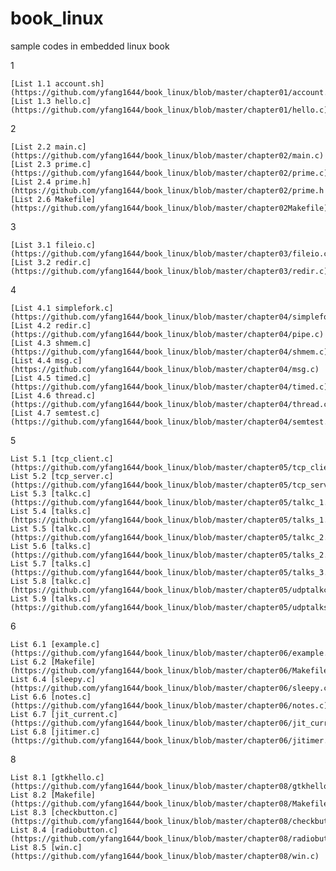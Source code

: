 # book_linux
sample codes in embedded linux book

1

    [List 1.1 account.sh](https://github.com/yfang1644/book_linux/blob/master/chapter01/account.sh)
    [List 1.3 hello.c](https://github.com/yfang1644/book_linux/blob/master/chapter01/hello.c)

2

    [List 2.2 main.c](https://github.com/yfang1644/book_linux/blob/master/chapter02/main.c)
    [List 2.3 prime.c](https://github.com/yfang1644/book_linux/blob/master/chapter02/prime.c)
    [List 2.4 prime.h](https://github.com/yfang1644/book_linux/blob/master/chapter02/prime.h
    [List 2.6 Makefile](https://github.com/yfang1644/book_linux/blob/master/chapter02Makefile)

3

    [List 3.1 fileio.c](https://github.com/yfang1644/book_linux/blob/master/chapter03/fileio.c)
    [List 3.2 redir.c](https://github.com/yfang1644/book_linux/blob/master/chapter03/redir.c)

4

    [List 4.1 simplefork.c](https://github.com/yfang1644/book_linux/blob/master/chapter04/simplefork.c)
    [List 4.2 redir.c](https://github.com/yfang1644/book_linux/blob/master/chapter04/pipe.c)
    [List 4.3 shmem.c](https://github.com/yfang1644/book_linux/blob/master/chapter04/shmem.c)
    [List 4.4 msg.c](https://github.com/yfang1644/book_linux/blob/master/chapter04/msg.c)
    [List 4.5 timed.c](https://github.com/yfang1644/book_linux/blob/master/chapter04/timed.c)
    [List 4.6 thread.c](https://github.com/yfang1644/book_linux/blob/master/chapter04/thread.c)
    [List 4.7 semtest.c](https://github.com/yfang1644/book_linux/blob/master/chapter04/semtest.c)

5

    List 5.1 [tcp_client.c](https://github.com/yfang1644/book_linux/blob/master/chapter05/tcp_client.c)
    List 5.2 [tcp_server.c](https://github.com/yfang1644/book_linux/blob/master/chapter05/tcp_server.c)
    List 5.3 [talkc.c](https://github.com/yfang1644/book_linux/blob/master/chapter05/talkc_1.c)
    List 5.4 [talks.c](https://github.com/yfang1644/book_linux/blob/master/chapter05/talks_1.c)
    List 5.5 [talkc.c](https://github.com/yfang1644/book_linux/blob/master/chapter05/talkc_2.c)
    List 5.6 [talks.c](https://github.com/yfang1644/book_linux/blob/master/chapter05/talks_2.c)
    List 5.7 [talks.c](https://github.com/yfang1644/book_linux/blob/master/chapter05/talks_3.c)
    List 5.8 [talkc.c](https://github.com/yfang1644/book_linux/blob/master/chapter05/udptalkc.c)
    List 5.9 [talks.c](https://github.com/yfang1644/book_linux/blob/master/chapter05/udptalks.c)

6

    List 6.1 [example.c](https://github.com/yfang1644/book_linux/blob/master/chapter06/example.c)
    List 6.2 [Makefile](https://github.com/yfang1644/book_linux/blob/master/chapter06/Makefile)
    List 6.4 [sleepy.c](https://github.com/yfang1644/book_linux/blob/master/chapter06/sleepy.c)
    List 6.6 [notes.c](https://github.com/yfang1644/book_linux/blob/master/chapter06/notes.c)
    List 6.7 [jit_current.c](https://github.com/yfang1644/book_linux/blob/master/chapter06/jit_current.c)
    List 6.8 [jitimer.c](https://github.com/yfang1644/book_linux/blob/master/chapter06/jitimer.c)

8

    List 8.1 [gtkhello.c](https://github.com/yfang1644/book_linux/blob/master/chapter08/gtkhello.c)
    List 8.2 [Makefile](https://github.com/yfang1644/book_linux/blob/master/chapter08/Makefile)
    List 8.3 [checkbutton.c](https://github.com/yfang1644/book_linux/blob/master/chapter08/checkbutton.c)
    List 8.4 [radiobutton.c](https://github.com/yfang1644/book_linux/blob/master/chapter08/radiobutton.c)
    List 8.5 [win.c](https://github.com/yfang1644/book_linux/blob/master/chapter08/win.c)
